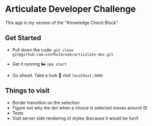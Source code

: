 # Articulate Developer Challenge

This app is my version of the "Knowledge Check Block"

## Get Started

* Pull down the code: `git clone git@github.com:stefholbrook/articulate-dev.git`

* Get it running 🏍 `npm start`

* Go ahead. Take a look 👀 visit `localhost:3000`

## Things to visit

* Border transition on the selection
* Figure out why the dot when a choice is selected moves around 😓
* Tests
* Visit server side rendering of styles (because it would be fun!)
